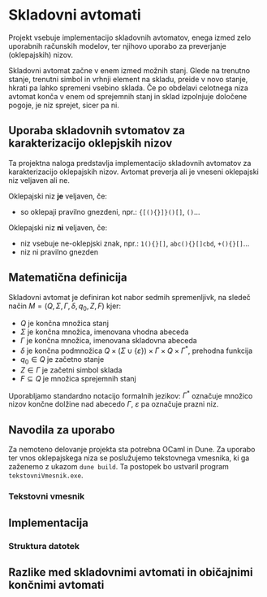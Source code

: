 # Skladovni avtomati
Projekt vsebuje implementacijo skladovnih avtomatov, enega izmed zelo uporabnih računskih modelov, ter njihovo uporabo za preverjanje (oklepajskih) nizov. 

Skladovni avtomat začne v enem izmed možnih stanj. Glede na trenutno stanje, trenutni simbol in vrhnji element na skladu, preide v novo stanje, hkrati pa lahko spremeni vsebino sklada. Če po obdelavi celotnega niza avtomat konča v enem od sprejemnih stanj in sklad izpolnjuje določene pogoje, je niz sprejet, sicer pa ni.

##  Uporaba skladovnih svtomatov za karakterizacijo oklepjskih nizov

Ta projektna naloga predstavlja implementacijo skladovnih avtomatov za karakterizacijo oklepajskih nizov. Avtomat preverja ali je vneseni oklepajski niz veljaven ali ne. 

Oklepajski niz **je** veljaven, če:
- so oklepaji pravilno gnezdeni, npr.:
  ``` {[(){}]}()[] ```,
  ```()```...

Oklepajski niz **ni** veljaven, če:
- niz vsebuje ne-oklepjski znak, npr.:
  ``` 1(){}[] ```,  ``` abc(){}[]cbd ```, ``` +(){}[] ```...
- niz ni pravilno gnezden
## Matematična definicija

Skladovni avtomat je definiran kot nabor sedmih spremenljivk, na sledeč način $M=(Q, \Sigma, \Gamma, \delta, q_{0}, Z, F)$ kjer:


- $Q$ je končna množica stanj
- $\Sigma$ je končna množica, imenovana vhodna abeceda
- $\Gamma$ je končna množica, imenovana skladovna abeceda
- $\delta$ je končna podmnožica $Q \times (\Sigma \cup \{\varepsilon\}) \times \Gamma \times Q \times \Gamma^{*}$, prehodna funkcija
- $q_{0} \in Q$ je začetno stanje
- $Z \in \Gamma$ je začetni simbol sklada
- $F \subseteq Q$ je množica sprejemnih stanj

Uporabljamo standardno notacijo formalnih jezikov: 
$\Gamma^{*}$ označuje množico nizov končne dolžine nad abecedo $\Gamma$, 
$\varepsilon$ pa označuje prazni niz.

## Navodila za uporabo

Za nemoteno delovanje projekta sta potrebna OCaml in Dune. Za uporabo ter vnos oklepajskega niza se poslužujemo tekstovnega vmesnika, ki ga zaženemo z ukazom ```dune build```. Ta postopek bo ustvaril program ```tekstovniVmesnik.exe```.

### Tekstovni vmesnik

## Implementacija

### Struktura datotek

## Razlike med skladovnimi avtomati in običajnimi končnimi avtomati

